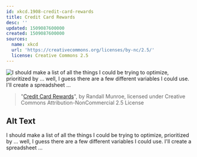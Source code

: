 ```yaml
---
id: xkcd.1908-credit-card-rewards
title: Credit Card Rewards
desc: ''
updated: 1509087600000
created: 1509087600000
sources:
  name: xkcd
  url: 'https://creativecommons.org/licenses/by-nc/2.5/'
  license: Creative Commons 2.5
---
```

![I should make a list of all the things I could be trying to optimize, prioritized by ... well, I guess there are a few different variables I could use. I'll create a spreadsheet ...](https://imgs.xkcd.com/comics/credit_card_rewards.png)
> "[Credit Card Rewards](https://xkcd.com/1908/)", by Randall Munroe, licensed under Creative Commons Attribution-NonCommercial 2.5 License

## Alt Text
I should make a list of all the things I could be trying to optimize, prioritized by ... well, I guess there are a few different variables I could use. I'll create a spreadsheet ...
